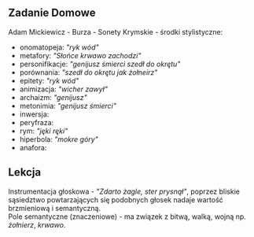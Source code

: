 ## Zadanie Domowe
Adam Mickiewicz - Burza - Sonety Krymskie - środki stylistyczne:
* onomatopeja: *"ryk wód"*
* metafory: *"Słońce krwawo zachodzi"*
* personifikacje: *"genijusz śmierci szedł do okrętu"*
* porównania: *"szedł do okrętu jak żołneirz"*
* epitety: *"ryk wód"*
* animizacja: *"wicher zawył"*
* archaizm: *"genijusz"*
* metonimia: *"genijusz śmierci"*
* inwersja:
* peryfraza:
* rym: *"jęki ręki"*
* hiperbola: *"mokre góry"*
* anafora:

## Lekcja
 Instrumentacja głoskowa - *"Zdarto żagle, ster prysnął"*, poprzez bliskie sąsiedztwo powtarzających się podobnych głosek nadaje wartość brzmieniową i semantyczną.  
 Pole semantyczne (znaczeniowe) - ma związek z bitwą, walką, wojną np. *żołnierz*, *krwawo*.  
